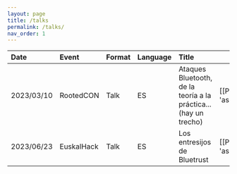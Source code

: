 ```yaml
---
layout: page
title: /talks
permalink: /talks/
nav_order: 1
---
```


| Date          | Event         | Format    | Language  | Title                                                             | Files                                                                             |
|:--------------|:--------------|:----------|:----------|:------------------------------------------------------------------|-----------------------------------------------------------------------------------|
| 2023/03/10    | RootedCON     | Talk      | ES        | Ataques Bluetooth, de la teoría a la práctica... (hay un trecho)  | [[PDF]]({{ 'assets/talks/2023_RootedCon_BluetoothAttacks.pdf' | relative_url }})  |
| 2023/06/23    | EuskalHack    | Talk      | ES        | Los entresijos de Bluetrust                                       | [[PDF]]({{ 'assets/talks/2023_EuskalHack_BlueTrust.pdf' | relative_url }})        |
